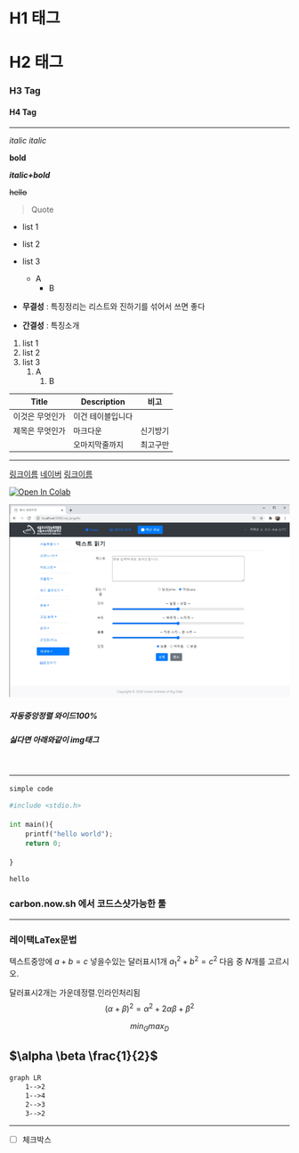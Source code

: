# H1 태그
# H2 태그
### H3 Tag
#### H4 Tag

---

*italic*
_italic_

**bold**

**_italic+bold_**

~~hello~~

> Quote

- list 1
- list 2
- list 3
    - A
        - B

- **무결성** : 특징정리는 리스트와 진하기를 섞어서 쓰면 좋다
- **간결성** : 특징소개

1. list 1
3. list 2
3. list 3
    1. A
        1. B

|Title|Description| 비고|
|---|---|---|
|이것은 무엇인가|이건 테이블입니다|
|제목은 무엇인가|마크다운|신기방기|
||오마지막줄까지|최고구만|

---
[링크이름](링크주소)
[네이버](never.com)
<a href="naver.com">링크이름</a>

[![Open In Colab](https://colab.research.google.com/assets/colab-badge.svg)](https://colab.research.google.com/github/EGEG1212//Machine-Learning-2020/blob/main/08.AI-Site/04_KAKAO_언어감지.ipynb)

![이미지깨졌을때alt태그같은거임](https://github.com/EGEG1212/Flask-web/blob/main/04.MachineLearning/static/gallery/10_%EC%9E%90%EC%97%B0%EC%96%B4/a2_%ED%85%8D%EC%8A%A4%ED%8A%B8%EC%9D%BD%EA%B8%B0_1.jpg)
##### 자동중앙정렬 와이드100%
##### 싫다면 아래와같이 img태그
<img src="" width=1000>

---

`simple code`

``` python #원하는문법으로
#include <stdio.h>

int main(){
    printf("hello world");
    return 0;

}
```

``` sh #결과같은거
hello
```
### carbon.now.sh 에서 코드스샷가능한 툴

---
### 레이택LaTex문법
텍스트중앙에 $a+b=c$ 넣을수있는 달러표시1개
$a^2_1 + b^2 = c^2$
다음 중 $N$개를 고르시오.

달러표시2개는 가운데정렬.인라인처리됨$$(\alpha + \beta)^2 = \alpha^2 + 2 \alpha \beta + \beta^2$$

$$min_Gmax_D$$

$\alpha \beta \frac{1}{2}$
---
```mermaid
graph LR
    1-->2
    1-->4
    2-->3
    3-->2
```
---
- [ ] 체크박스 

